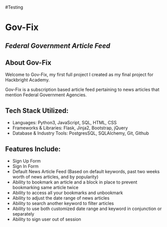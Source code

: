 #Testing

# Gov-Fix
## _Federal Government Article Feed_

## About Gov-Fix
Welcome to Gov-Fix, my first full project I created as my final project for Hackbright Academy.

Gov-Fix is a subscription based article feed pertaining to news articles that mention Federal Government Agencies.



## Tech Stack Utilized:


- Languages: Python3, JavaScript, SQL, HTML, CSS
- Frameworks & Libraries: Flask, Jinja2, Bootstrap, jQuery
- Database & Industry Tools: PostgresSQL, SQLAlchemy, Git, Github

## Features Include:

- Sign Up Form
- Sign In Form
- Default News Article Feed (Based on default keywords, past two weeks worth of news articles, and by popularity)
- Ability to bookmark an article and a block in place to prevent bookmarking same article twice
- Ability to access all your bookmarks and unbookmark
- Ability to adjust the date range of news articles
- Ability to search another keyword to filter articles
- Ability to use both customized date range and keyword in conjunction or separately
- Ability to sign user out of session
